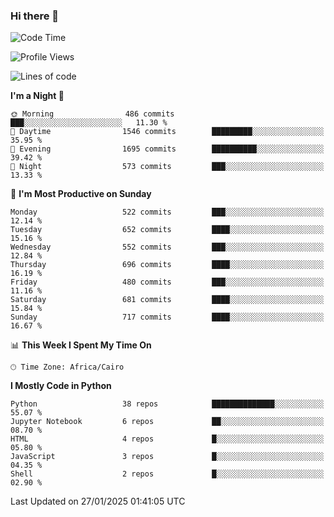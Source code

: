 ### Hi there 👋

<!--
**AMR-KELEG/AMR-KELEG** is a ✨ _special_ ✨ repository because its `README.md` (this file) appears on your GitHub profile.

Here are some ideas to get you started:

- 🔭 I’m currently working on ...
- 🌱 I’m currently learning ...
- 👯 I’m looking to collaborate on ...
- 🤔 I’m looking for help with ...
- 💬 Ask me about ...
- 📫 How to reach me: ...
- 😄 Pronouns: ...
- ⚡ Fun fact: ...
-->

<!--START_SECTION:waka-->
![Code Time](http://img.shields.io/badge/Code%20Time-0%20secs-blue)

![Profile Views](http://img.shields.io/badge/Profile%20Views-0-blue)

![Lines of code](https://img.shields.io/badge/From%20Hello%20World%20I%27ve%20Written-25.7%20million%20lines%20of%20code-blue)

**I'm a Night 🦉** 

```text
🌞 Morning                486 commits         ███░░░░░░░░░░░░░░░░░░░░░░   11.30 % 
🌆 Daytime                1546 commits        █████████░░░░░░░░░░░░░░░░   35.95 % 
🌃 Evening                1695 commits        ██████████░░░░░░░░░░░░░░░   39.42 % 
🌙 Night                  573 commits         ███░░░░░░░░░░░░░░░░░░░░░░   13.33 % 
```
📅 **I'm Most Productive on Sunday** 

```text
Monday                   522 commits         ███░░░░░░░░░░░░░░░░░░░░░░   12.14 % 
Tuesday                  652 commits         ████░░░░░░░░░░░░░░░░░░░░░   15.16 % 
Wednesday                552 commits         ███░░░░░░░░░░░░░░░░░░░░░░   12.84 % 
Thursday                 696 commits         ████░░░░░░░░░░░░░░░░░░░░░   16.19 % 
Friday                   480 commits         ███░░░░░░░░░░░░░░░░░░░░░░   11.16 % 
Saturday                 681 commits         ████░░░░░░░░░░░░░░░░░░░░░   15.84 % 
Sunday                   717 commits         ████░░░░░░░░░░░░░░░░░░░░░   16.67 % 
```


📊 **This Week I Spent My Time On** 

```text
🕑︎ Time Zone: Africa/Cairo
```

**I Mostly Code in Python** 

```text
Python                   38 repos            ██████████████░░░░░░░░░░░   55.07 % 
Jupyter Notebook         6 repos             ██░░░░░░░░░░░░░░░░░░░░░░░   08.70 % 
HTML                     4 repos             █░░░░░░░░░░░░░░░░░░░░░░░░   05.80 % 
JavaScript               3 repos             █░░░░░░░░░░░░░░░░░░░░░░░░   04.35 % 
Shell                    2 repos             █░░░░░░░░░░░░░░░░░░░░░░░░   02.90 % 
```




 Last Updated on 27/01/2025 01:41:05 UTC
<!--END_SECTION:waka-->
